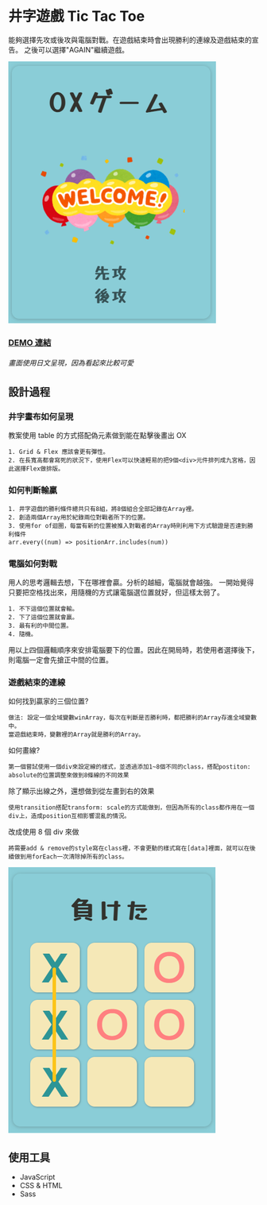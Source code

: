 # 井字遊戲 Tic Tac Toe

能夠選擇先攻或後攻與電腦對戰。在遊戲結束時會出現勝利的連線及遊戲結束的宣告。
之後可以選擇"AGAIN"繼續遊戲。

![gameStart](./img/screen_start.png)

### [DEMO 連結](https://tictactoe-tess.netlify.app/)

###### 畫面使用日文呈現，因為看起來比較可愛

## 設計過程

### 井字畫布如何呈現

教案使用 table 的方式搭配偽元素做到能在點擊後畫出 OX

```
1. Grid & Flex 應該會更有彈性。
2. 在長寬高都會寫死的狀況下，使用Flex可以快速輕易的把9個<div>元件排列成九宮格，因此選擇Flex做排版。

```

### 如何判斷輸贏

```
1. 井字遊戲的勝利條件總共只有8組，將8個組合全部記錄在Array裡。
2. 創造兩個Array用於紀錄兩位對戰者所下的位置。
3. 使用for of迴圈，每當有新的位置被推入對戰者的Array時則利用下方式驗證是否達到勝利條件
arr.every((num) => positionArr.includes(num))
```

### 電腦如何對戰

用人的思考邏輯去想，下在哪裡會贏。分析的越細，電腦就會越強。
一開始覺得只要把空格找出來，用隨機的方式讓電腦選位置就好，但這樣太弱了。

```
1. 不下這個位置就會輸。
2. 下了這個位置就會贏。
3. 最有利的中間位置。
4. 隨機。

```

用以上四個邏輯順序來安排電腦要下的位置。因此在開局時，若使用者選擇後下，則電腦一定會先搶正中間的位置。

### 遊戲結束的連線

如何找到贏家的三個位置?

```
做法: 設定一個全域變數winArray，每次在判斷是否勝利時，都把勝利的Array存進全域變數中。
當遊戲結束時，變數裡的Array就是勝利的Array。

```

如何畫線?

```
第一個嘗試使用一個div來設定線的樣式，並透過添加1~8個不同的class，搭配postiton: absolute的位置調整來做到8條線的不同效果
```

除了顯示出線之外，還想做到從左畫到右的效果

```
使用transition搭配transform: scale的方式能做到，但因為所有的class都作用在一個div上，造成position互相影響混亂的情況。
```

改成使用 8 個 div 來做

```
將需要add & remove的style寫在class裡，不會更動的樣式寫在[data]裡面，就可以在後續做到用forEach一次清除掉所有的class。
```

![gameOver](./img/screen_game.png)

## 使用工具

- JavaScript
- CSS & HTML
- Sass
